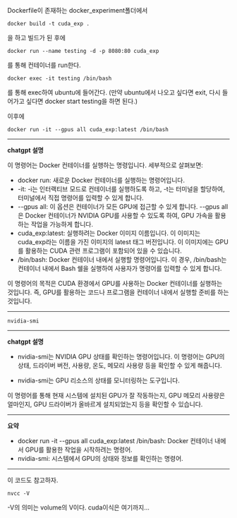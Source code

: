 Dockerfile이 존재하는 docker_experiment폴더에서

```docker
docker build -t cuda_exp .
```
을 하고 빌드가 된 후에

```docker
docker run --name testing -d -p 8080:80 cuda_exp
```
를 통해 컨테이너를 run한다.

```docker
docker exec -it testing /bin/bash
```
를 통해 exec하여 ubuntu에 들어간다.
(만약 ubuntu에서 나오고 싶다면 exit, 다시 들어가고 싶다면 docker start testing을 하면 된다.)

이후에 
```docker
docker run -it --gpus all cuda_exp:latest /bin/bash
```
---
**chatgpt 설명**

이 명령어는 Docker 컨테이너를 실행하는 명령입니다. 세부적으로 살펴보면:

* docker run: 새로운 Docker 컨테이너를 실행하는 명령어입니다.
* -it: -i는 인터랙티브 모드로 컨테이너를 실행하도록 하고, -t는 터미널을 할당하여, 터미널에서 직접 명령어를 입력할 수 있게 합니다.
* --gpus all: 이 옵션은 컨테이너가 모든 GPU에 접근할 수 있게 합니다. --gpus all은 Docker 컨테이너가 NVIDIA GPU를 사용할 수 있도록 하여, GPU 가속을 활용하는 작업을 가능하게 합니다.
* cuda_exp:latest: 실행하려는 Docker 이미지 이름입니다. 이 이미지는 cuda_exp라는 이름을 가진 이미지의 latest 태그 버전입니다. 이 이미지에는 GPU를 활용하는 CUDA 관련 프로그램이 포함되어 있을 수 있습니다.
* /bin/bash: Docker 컨테이너 내에서 실행할 명령어입니다. 이 경우, /bin/bash는 컨테이너 내에서 Bash 쉘을 실행하여 사용자가 명령어를 입력할 수 있게 합니다.

이 명령어의 목적은 CUDA 환경에서 GPU를 사용하는 Docker 컨테이너를 실행하는 것입니다. 즉, GPU를 활용하는 코드나 프로그램을 컨테이너 내에서 실행할 준비를 하는 것입니다.

---
```docker
nvidia-smi
```
---
**chatgpt 설명**
* nvidia-smi는 NVIDIA GPU 상태를 확인하는 명령어입니다. 이 명령어는 GPU의 상태, 드라이버 버전, 사용량, 온도, 메모리 사용량 등을 확인할 수 있게 해줍니다.

* nvidia-smi는 GPU 리소스의 상태를 모니터링하는 도구입니다.

이 명령어를 통해 현재 시스템에 설치된 GPU가 잘 작동하는지, GPU 메모리 사용량은 얼마인지, GPU 드라이버가 올바르게 설치되었는지 등을 확인할 수 있습니다.

---
**요약**

* docker run -it --gpus all cuda_exp:latest /bin/bash: Docker 컨테이너 내에서 GPU를 활용한 작업을 시작하려는 명령어.
* nvidia-smi: 시스템에서 GPU의 상태와 정보를 확인하는 명령어.
---

이 코드도 참고하자.
```
nvcc -V
```
-V의 의미는 volume의 V이다.
cuda이식은 여기까지...